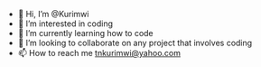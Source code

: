 - 👋 Hi, I’m @Kurimwi
- 👀 I’m interested in coding
- 🌱 I’m currently learning how to code 
- 💞️ I’m looking to collaborate on any project that involves coding 
- 📫 How to reach me tnkurimwi@yahoo.com

<!---
Kurimwi/Kurimwi is a ✨ special ✨ repository because its `README.md` (this file) appears on your GitHub profile.
You can click the Preview link to take a look at your changes.
--->
